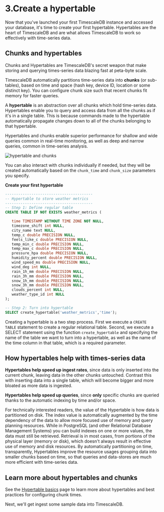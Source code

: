 # 3.Create a hypertable

Now that you've launched your first TimescaleDB instance and accessed your database,
it's time to create your first hypertable. Hypertables are the heart of
TimescaleDB and are what allows TimescaleDB to work so effectively with time-series data.

## Chunks and hypertables

Chunks and Hypertables are TimescaleDB's secret weapon that make storing and
querying times-series data blazing fast at peta-byte scale.

TimescaleDB automatically partitions time-series data into **chunks** (or sub-tables),
based on time and space (hash key, device ID, location or some distinct key).
You can configure chunk size such that recent chunks fit memory for faster queries.

A **hypertable** is an abstraction over all chunks which hold time-series data.
Hypertables enable you to query and access data from all the chunks as if it's in
a single table. This is because commands made to the hypertable automatically
propagate changes down to all of the chunks belonging to that hypertable.

Hypertables and chunks enable superior performance for shallow and wide queries
common in real-time monitoring, as well as deep and narrow queries, common in
time-series analysis.

<img class="main-content__illustration" src="https://assets.iobeam.com/images/docs/illustration-hypertable-chunk.svg" alt="hypertable and chunks"/>

You can also interact with chunks individually if needed, but they will be created
automatically based on the `chunk_time` and `chunk_size` parameters you specify.

**Create your first hypertable**

```sql
----------------------------------------
-- Hypertable to store weather metrics
----------------------------------------
-- Step 1: Define regular table
CREATE TABLE IF NOT EXISTS weather_metrics (

   time TIMESTAMP WITHOUT TIME ZONE NOT NULL,
   timezone_shift int NULL,
   city_name text NULL,
   temp_c double PRECISION NULL,
   feels_like_c double PRECISION NULL,
   temp_min_c double PRECISION NULL,
   temp_max_c double PRECISION NULL,
   pressure_hpa double PRECISION NULL,
   humidity_percent double PRECISION NULL,
   wind_speed_ms double PRECISION NULL,
   wind_deg int NULL,
   rain_1h_mm double PRECISION NULL,
   rain_3h_mm double PRECISION NULL,
   snow_1h_mm double PRECISION NULL,
   snow_3h_mm double PRECISION NULL,
   clouds_percent int NULL,
   weather_type_id int NULL
);

-- Step 2: Turn into hypertable
SELECT create_hypertable('weather_metrics','time');
```

Creating a hypertable is a two step process.
First we execute a `CREATE TABLE` statement to create a regular relational table.
Second, we execute a SELECT statement using the function `create_hypertable` and
specifying the name of the table we want to turn into a hypertable, as well as
the name of the time column in that table, which is a required parameter.

## How hypertables help with times-series data

**Hypertables help speed up ingest rates**, since data is only inserted into the
current chunk, leaving data in the other chunks untouched. Contrast this with
inserting data into a single table, which will become bigger and more bloated as
more data is ingested.

**Hypertables help speed up queries**, since **only** specific chunks are queried
thanks to the automatic indexing by time and/or space.

<highlight type="tip">
For technically interested readers, the value of the Hypertable is how data is
partitioned on disk. The index value is automatically augmented by the time
dependency of the data to allow more focused use of memory and query planning
resources. While in PostgreSQL (and other Relational Database Management Systems)
you can build indexes on one or more values, the data must still be retrieved.
Retrieval is in most cases, from portions of the physical layer (memory or disk),
which doesn't always result in effective use of memory and disk resources. By
automatically partitioning on time, transparently, Hypertables improve the resource
usages grouping data into smaller chunks based on time, so that queries and
data-stores are much more efficient with time-series data.
</highlight>

## Learn more about hypertables and chunks

See the [Hypertable basics](/how-to-guides/hypertables) page to learn more about
hypertables and best practices for configuring chunk times.

Next, we'll get ingest some sample data into TimescaleDB.
